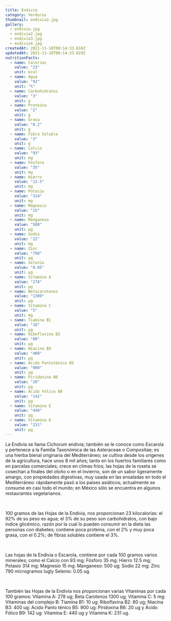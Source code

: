 ```yaml
---
title: Endivia
category: Verduras
thumbnail: endivia2.jpg
gallery:
  - endivia.jpg
  - endivia2.jpg
  - endivia3.jpg
  - endivia4.jpg
createdAt: 2021-11-18T00:14:33.618Z
updatedAt: 2021-11-18T00:14:33.629Z
nutritionFacts:
  - name: Calorías
    value: "23"
    unit: kcal
  - name: Agua
    value: "92"
    unit: "%"
  - name: Carbohidratos
    value: "3"
    unit: g
  - name: Proteína
    value: "2"
    unit: g
  - name: Grasa
    value: "0.2"
    unit: g
  - name: Fibra Soluble
    value: "3"
    unit: g
  - name: Calcio
    value: "93"
    unit: mg
  - name: Fósforo
    value: "35"
    unit: mg
  - name: Hierro
    value: "12.5"
    unit: mg
  - name: Potasio
    value: "314"
    unit: mg
  - name: Magnesio
    value: "15"
    unit: mg
  - name: Manganeso
    value: "500"
    unit: µg
  - name: Sodio
    value: "22"
    unit: mg
  - name: Zinc
    value: "790"
    unit: µg
  - name: Selenio
    value: "0.05"
    unit: µg
  - name: Vitamina A
    value: "278"
    unit: µg
  - name: Betacarotenos
    value: "1300"
    unit: µg
  - name: Vitamina C
    value: "5"
    unit: mg
  - name: Tiamina B1
    value: "10"
    unit: µg
  - name: Riboflavina B2
    value: "80"
    unit: µg
  - name: Niacina B3
    value: "400"
    unit: µg
  - name: Ácido Pantoténico B5
    value: "900"
    unit: µg
  - name: Piridoxina B6
    value: "20"
    unit: µg
  - name: Ácido Fólico B9
    value: "142"
    unit: µg
  - name: Vitamina E
    value: "440"
    unit: µg
  - name: Vitamina K
    value: "231"
    unit: µg
---
```

La Endivia se llama Cichorum endivia; también se le conoce como Escarola y pertenece a la Familia Taxonómica de las Asteraceae o Compositae; es una hierba bienal originaria del Mediterráneo; se cultiva desde los origenes de la agricultura, hace unos 8 mil años; tanto en los huertos familiares como en parcelas comerciales; crece en climas fríos; las hojas de la roseta se cosechan a finales del otoño o en el invierno, son de un sabor ligeramente amargo, con propiedades digestivas, muy usada en las ensaladas en todo el Mediterráneo: rápidamente pasó a los países asiáticos; actualmente se consume en casi todo el mundo; en México sólo se encuentra en algunos restaurantes vegetarianos.

<br/>

100 gramos de las Hojas de la Endivia, nos proporcionan 23 kilocalorías: el 92% de su peso es agua; el 3% de su peso son carbohidratos, con bajo indice glicémico, razón por la cual lo pueden consumir en la dieta las personas con diabetes; contiene poca proteina, con el 2% y muy poca grasa, con el 0.2%; de fibras solubles contiene el 3%.

<br/>

Las hojas de la Endivia o Escarola, contiene por cada 100 gramos varios minerales; como el Calcio con 93 mg; Fósforo 35 mg: Hierro 12.5 mg; Potasio 314 mg: Magnesio 15 mg: Manganeso: 500 ug; Sodio 22 mg: Zinc 790 microgramos lugly Selenio: 0.05 ug.

<br/>

También las Hojas de la Endivia nos proporcionan varias Vitaminas por cada 100 gramos: Vitamina A: 278 ug; Beta Carotenos 1300 ug; Vitamina C: 5 mg: Vitaminas del complejo B: Tiamina B1: 10 ug: Riboflavina B2: 80 ug; Niacina B3: 400 ug: Acido Panto ténico B5: 900 ug: Piridoxina B6: 20 ug y Ácido Fólico B9: 142 ug: Vitamina E: 440 ug y Vitamina K: 231 ug.